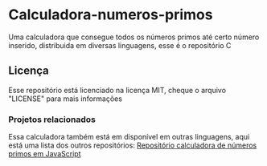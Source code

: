 # Calculadora-numeros-primos
Uma calculadora que consegue todos os números primos até certo número inserido, distribuida em diversas linguagens, esse é o repositório C
## Licença
Esse repositório está licenciado na licença MIT, cheque o arquivo "LICENSE" para mais informações

### Projetos relacionados
Essa calculadora também está em disponível em outras linguagens, aqui está uma lista dos outros repositórios:
[Repositório calculadora de números primos em JavaScript][1]

[1]: https://github.com/DoodlesEpic/Calculadora-numeros-primos-js "Repositório calculadora de números primos em JavaScript"
